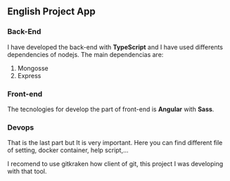 ## English Project App

### Back-End

I have developed the back-end with **TypeScript** and I have used differents dependencies of nodejs.
The main dependencias are:

1. Mongosse
2. Express


### Front-end

The tecnologies for develop the part of front-end is **Angular** with **Sass**.


### Devops

That is the last part but It is very important. Here you can find different file of setting, docker container, help script,...

I recomend to use gitkraken how client of git, this project I was developing with that tool.
